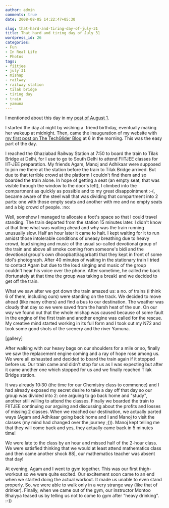 ```yaml
---
author: admin
comments: true
date: 2008-08-05 14:22:47+05:30

slug: that-hard-and-tiring-day-of-july-31
title: That hard and tiring day of July 31
wordpress_id: 26
categories:
- Fun
- In Real Life
- Photos
tags:
- fiitjee
- july 31
- mishap
- railway
- railway station
- tilak bridge
- tiring day
- train
- yamuna
---
```


I mentioned about this day in my [post of August 1](/post/2008/08/01/all-about-techglider/).

I started the day at night by wishing a  friend birthday, eventually making her wakeup at midnight. Then, came the inauguration of my website with [my first post on The TechGlider Blog](/post/2008/07/31/finally-a-website-of-my-own/) at 6 in the morning.
This was the easy part of the day.

I reached the Ghaziabad Railway Station at 7:50 to board the train to Tilak Bridge at Delhi, for I use to go to South Delhi to attend FIITJEE classes for IIT-JEE preparation. My friends Agam, Manoj and Adhikaar were supposed to join me there at the station before the train to Tilak Bridge arrived. But due to that terrible crowd at the platform I couldn't find them and so boarded the train alone. In hope of getting a seat (an empty seat, that was visible through the window to the door's left), I climbed into the compartment as quickly as possible and to my great disappointment :-(, became aware of the steel wall that was dividing that compartment into 2 parts: one with those empty seats and another with me and no empty seats and a big crowd of people. :no:

Well, somehow I managed to allocate a foot's space so that I could travel standing. The train departed from the station 15 minutes later. I didn't know at that time what was waiting ahead and why was the train running unusually slow. Half an hour later it came to halt. I kept waiting for it to run amidst those intolerable conditions of uneasy breathing due to heavy crowd, loud singing and music of the usual so-called devotional group of the train and above all smoke coming from someone's bidi and the devotional group's own dhoopbatti/agarbatti that they kept in front of some idol's photograph. After 40 minutes of waiting in the stationary train I tried to contact Agam but due to the loud singing and music of the group couldn't hear his voice over the phone. After sometime, he called me back (fortunately at that time the group was taking a break) and we decided to get off the train.

What we saw after we got down the train amazed us: a no. of trains (i think 6 of them, including ours) were standing on the track. We decided to move ahead (like many others) and find a bus to our destination. The weather was cloudy that day so we were saved from the harsh heat of the sun. On our way we found out that the whole mishap was caused because of some fault in the engine of the first train and another engine was called for the rescue. My creative mind started working in its full form and I took out my N72 and took some good shots of the scenery and the river Yamuna.




[gallery]

After walking with our heavy bags on our shoulders for a mile or so, finally we saw the replacement engine coming and a ray of hope rose among us. We were all exhausted and decided to board the train again if it stopped before us. Our train came and didn't stop for us as I was expecting but after it came another one which stopped for us and we finally reached Tilak Bridge station.

It was already 10:30 (the time for our Chemistry class to commence) and I had already exposed my secret desire to take a day off that day so our group was divided into 2: one arguing to go back home and "study", another still willing to attend the classes. Finally we boarded the train to FIITJEE continuing our arguing and discussing about the profits and losses of missing 2 classes. When we reached our destination, we actually parted ways (Agam and Adhikaar going back home and I and Manoj to visit the classes (my mind had changed over the journey ;))). Manoj kept telling me that they will come back and yes, they actually came back in 5 minutes time!

We were late to the class by an hour and missed half of the 2-hour class. We were satisfied thinking that we would at least attend mathematics class and then came another shock 88|, our mathematics teacher was absent that day!

At evening, Agam and I went to gym together. This was our first thigh-workout so we were quite excited. Our excitement soon came to an end when we started doing the actual workout. It made us unable to even stand properly. So, we were able to walk only in a very strange way (like that of drinker). Finally, when we came out of the gym, our instructor Montoo Bhaiyya teased us by telling us not to come to gym after "heavy drinking". :-))
